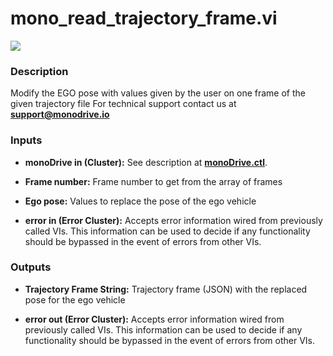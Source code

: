 # mono_read_trajectory_frame.vi

<p class="img_container">
<img class="lg_img" src="../mono_read_trajectory_frame.png"/>
</p>

### Description

Modify the EGO pose with values given by the user on one frame of the given trajectory file
For technical support contact us at <b>support@monodrive.io</b> 

### Inputs
- **monoDrive in (Cluster):** See description at [**monoDrive.ctl**](../structures/monoDrive.md). 


- **Frame number:**  Frame number to get from the array of frames
 

- **Ego pose:**  Values to replace the pose of the ego vehicle
 

- **error in (Error Cluster):** Accepts error information wired from previously called VIs. This information can be used to decide if any functionality should be bypassed in the event of errors from other VIs. 

### Outputs

- **Trajectory Frame String:**  Trajectory frame (JSON) with the replaced pose for the ego
vehicle
 

- **error out (Error Cluster):** Accepts error information wired from previously called VIs. This information can be used to decide if any functionality should be bypassed in the event of errors from other VIs. 

<p>&nbsp;</p>
